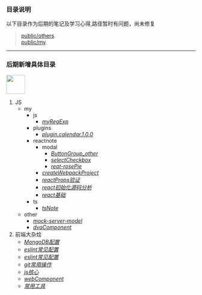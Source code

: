 ### **目录说明**
 以下目录作为后期的笔记及学习心得,路径暂时有问题，尚未修复
  > [public/others](https://github.com/wagnxx/dis/tree/master/public/others).     
  > [public/my](https://github.com/wagnxx/dis/tree/master/public/my/).
- - - -
### 后期新增具体目录
<img src="https://avatars1.githubusercontent.com/u/24468387?s=400&u=89343dff5ed49b540765a72619687ab74627967d&v=4" width="50" height='50' />
     
1. JS
     + my
       - js
         * [*myRegExp*](https://github.com/wagnxx/dis/blob/record/record/js/my/js/myRegExp.md "myRegExp")
       - plugins
         * [*plugin.calendar.1.0.0*](https://github.com/wagnxx/dis/blob/record/record/js/my/plugins/plugin.calendar.1.0.0.js.md "plugin.calendar.1.0.0")
       - reactnote
         * modal
             - [*ButtonGroup_other*](https://github.com/wagnxx/dis/blob/record/record/js/my/reactnote/modal/ButtonGroup_other.md "ButtonGroup_other")
             - [*selectCheckbox*](https://github.com/wagnxx/dis/blob/record/record/js/my/reactnote/modal/selectCheckbox.md " selectCheckbox")
             - [*reat-rosePie*](https://github.com/wagnxx/dis/blob/record/record/js/my/reactnote/modal/reat-rosePie.md " reat-rosePie")
         * [*createWebpackProject*](https://github.com/wagnxx/dis/blob/record/record/js/my/reactnote/createWebpackProject "createWebpackProject")
         * [*reactProps验证*](https://github.com/wagnxx/dis/blob/record/record/js/my/reactnote/reactProps%E9%AA%8C%E8%AF%81.md "reactProps验证")
         * [*react初始化源码分析*](https://github.com/wagnxx/dis/blob/record/record/js/my/reactnote/react%E5%88%9D%E5%A7%8B%E5%8C%96%E6%BA%90%E7%A0%81%E5%88%86%E6%9E%90.md "react初始化源码分析")
         * [*react基础*](https://github.com/wagnxx/dis/blob/record/record/js/my/reactnote/react%E5%9F%BA%E7%A1%80.md "react基础")
       - ts
         * [*tsNote*](https://github.com/wagnxx/dis/blob/record/record/js/my/ts/tsNote "tsNote")
     + other
       - [*mock-server-model*](https://github.com/wagnxx/dis/blob/record/record/js/others/mock-server-model.md "mock-server-model")
       - [*dvaComponent*](https://github.com/wagnxx/dis/blob/record/record/js/others/unkown.md 'dvacomponent')
2. 前端大杂烩
     + [*MongoDB配置*](https://github.com/wagnxx/dis/blob/record/record/%E5%89%8D%E7%AB%AF%E5%A4%A7%E6%9D%82%E7%83%A9/MongoDB%E9%85%8D%E7%BD%AE.md "mongodb配置")
     + [*eslint常见配置*](https://github.com/wagnxx/dis/blob/record/record/%E5%89%8D%E7%AB%AF%E5%A4%A7%E6%9D%82%E7%83%A9/eslint%E5%B8%B8%E8%A7%81%E9%85%8D%E7%BD%AE.md "eslint常见配置")
     + [*eslint常见配置*](https://github.com/wagnxx/dis/blob/record/record/%E5%89%8D%E7%AB%AF%E5%A4%A7%E6%9D%82%E7%83%A9/eslint%E5%B8%B8%E8%A7%81%E9%85%8D%E7%BD%AE.md "eslint常见配置")
     + [*git常用操作*](https://github.com/wagnxx/dis/blob/record/record/%E5%89%8D%E7%AB%AF%E5%A4%A7%E6%9D%82%E7%83%A9/git%E5%B8%B8%E7%94%A8%E6%93%8D%E4%BD%9C.md "eslint常见配置")
     + [*js核心*](https://github.com/wagnxx/dis/blob/record/record/%E5%89%8D%E7%AB%AF%E5%A4%A7%E6%9D%82%E7%83%A9/js%E6%A0%B8%E5%BF%83.md "js核心")
     + [*webComponent*](https://github.com/wagnxx/dis/blob/record/record/%E5%89%8D%E7%AB%AF%E5%A4%A7%E6%9D%82%E7%83%A9/webComponent.md "webComponent")
     + [*常用工具*](https://github.com/wagnxx/dis/blob/record/record/%E5%89%8D%E7%AB%AF%E5%A4%A7%E6%9D%82%E7%83%A9/%E5%B8%B8%E7%94%A8%E5%B7%A5%E5%85%B7.md "常用工具")
